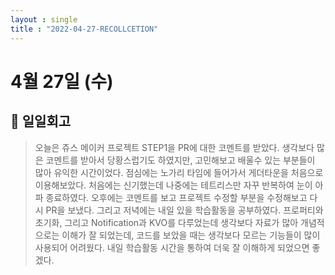 ```yaml
---
layout : single
title : "2022-04-27-RECOLLCETION"
---
```


# 4월 27일 (수)

## 🤗 일일회고

> 오늘은 쥬스 메이커 프로젝트 STEP1을 PR에 대한 코멘트를 받았다. 생각보다 많은 코멘트를 받아서 당황스럽기도 하였지만, 고민해보고 배울수 있는 부분들이 많아 유익한 시간이었다. 점심에는 노가리 타임에 들어가서 게더타운을 처음으로 이용해보았다. 처음에는 신기했는데 나중에는 테트리스만 자꾸 반복하여 눈이 아파 종료하였다. 오후에는 코멘트를 보고 프로젝트 수정할 부분을 수정해보고 다시 PR을 보냈다. 그리고 저녁에는 내일 있을 학습활동을 공부하였다. 프로퍼티와 초기화, 그리고 Notification과 KVO를 다루었는데 생각보다 자료가 많아 개념적으로는 이해가 잘 되었는데, 코드를 보았을 때는 생각보다 모르는 기능들이 많이 사용되어 어려웠다. 내일 학습활동 시간을 통하여 더욱 잘 이해하게 되었으면 좋겠다.
>
